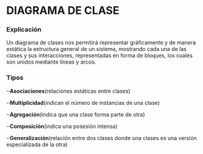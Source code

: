 # DIAGRAMA DE CLASE
### Explicación
Un diagrama de clases nos permitirá representar gráficamente y de manera estática la estructura general de un sistema, mostrando cada una de las clases y sus interacciones, representadas en forma de bloques, los cuales son unidos mediante líneas y arcos.
### Tipos
**··Asociaciones**(relaciones estáticas entre clases)



**··Multiplicidad**(indican el número de instancias de una clase)



**··Agregación**(indica que una clase forma parte de otra)



**··Composición**(indica una posesión intensa)



**··Generalización**(relación entre dos clases donde una clases es una versión especializada de la otra)
